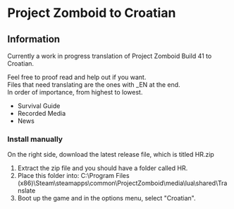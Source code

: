 # Project Zomboid to Croatian
## Information
Currently a work in progress translation of Project Zomboid Build 41 to Croatian.

Feel free to proof read and help out if you want.<br>
Files that need translating are the ones with _EN at the end.<br>
In order of importance, from highest to lowest.

* Survival Guide
* Recorded Media
* News

### Install manually
On the right side, download the latest release file, which is titled HR.zip
1. Extract the zip file and you should have a folder called HR.
2. Place this folder into: C:\Program Files (x86)\Steam\steamapps\common\ProjectZomboid\media\lua\shared\Translate
3. Boot up the game and in the options menu, select "Croatian".
